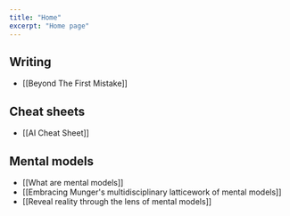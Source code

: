 ```yaml
---
title: "Home"
excerpt: "Home page"
---
```


## Writing
- [[Beyond The First Mistake]]

## Cheat sheets
- [[AI Cheat Sheet]]

## Mental models
- [[What are mental models]]
- [[Embracing Munger's multidisciplinary latticework of mental models]]
- [[Reveal reality through the lens of mental models]]